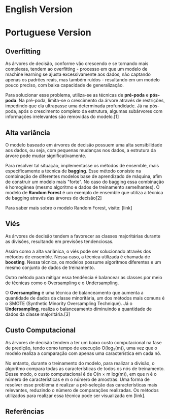 # English Version


# Portuguese Version

## Overfitting

As árvores de decisão, conforme vão crescendo e se tornando mais complexas, tendem ao overfitting - processo em que um modelo de machine learning  se ajusta excessivamente aos dados, não captando apenas os padrões reais, mas também ruídos - resultando em um modelo pouco preciso, com baixa capacidade de generalização.

Para solucionar esse problema, utiliza-se as técnicas de **pré-poda** e **pós-poda**. Na pré-poda, limita-se o crescimento da árvore através de restrições, impedindo que ela ultrapasse uma determinada profundidade. Já na pós-poda, após o crescimento completo da estrutura, algumas subárvores com informações irrelevantes são removidas do modelo.[1]

## Alta variância

O modelo baseado em árvores de decisão possuem uma alta sensibilidade aos dados, ou seja, com pequenas mudanças nos dados, a estrutura da árvore pode mudar significativamente.

Para resolver tal situação, implementasse os métodos de ensemble, mais especificamente a técnica de **bagging**. Esse método consiste na combinação de diferentes modelos base de aprendizado de máquina, afim de construir um modelo mais "forte". No caso do bagging essa combinação é homogênea (mesmo algoritmo e dados de treinamento semelhantes). O modelo de **Random Forest** é um exemplo de ensemble que utiliza a técnica de bagging através das árvores de decisão[2]

Para saber mais sobre o modelo Random Forest, visite: [link]

## Viés

As árvores de decisão tendem a favorecer as classes majoritárias durante as divisões, resultando em previsões tendenciosas.

Assim como a alta variânica, o viés pode ser solucionado atravès dos métodos de ensemble. Nessa caso, a técnica utilizada é chamada de **boosting**. Nessa técnica, os modelos possume algoritmos diferentes e um mesmo conjunto de dados de treinamento.

Outro método para mitigar essa tendência é balancear as classes por meio de tècnicas como o Oversampling e o Undersampling.

O **Oversampling** é uma técnica de balanceamento que aumenta a quantidade de dados da classe minoritária, um dos métodos mais comuns é o SMOTE (Synthetic Minority Oversampling Technique). Já o **Undersampling**, realiza o balanceamento diminuindo a quantidade de dados da classe majoritária.[3]

## Custo Computacional

  As árvores de decisão tendem a ter um baixo custo computacional na fase de predição, tendo como tempo de execução O(log₂(m)), uma vez que o modelo realiza a comparação com apenas uma característica em cada nó. 

  No entanto, durante o treinamento do modelo, para realizar a divisão, o algoritmo compara todas as características de todos os nós de treinamento. Desse modo, o custo computacional é de O(n × m log(m)), em que n é o número de características e m o número de amostras. Uma forma de resolver esse problema é realizar a pré-seleção das características mais relevantes, reduzindo o número de comparações realizadas. Os métodos utilizados para realizar essa técnica pode ser visualizada em [link].

## Referências
